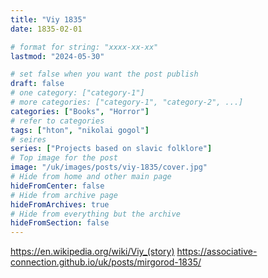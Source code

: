```yaml
---
title: "Viy 1835"
date: 1835-02-01

# format for string: "xxxx-xx-xx"
lastmod: "2024-05-30"

# set false when you want the post publish
draft: false
# one category: ["category-1"]
# more categories: ["category-1", "category-2", ...]
categories: ["Books", "Horror"]
# refer to categories
tags: ["hton", "nikolai gogol"]
# seires
series: ["Projects based on slavic folklore"]
# Top image for the post
image: "/uk/images/posts/viy-1835/cover.jpg"
# Hide from home and other main page
hideFromCenter: false
# Hide from archive page
hideFromArchives: true
# Hide from everything but the archive
hideFromSection: false
---
```

https://en.wikipedia.org/wiki/Viy_(story)
https://associative-connection.github.io/uk/posts/mirgorod-1835/
<!--more-->